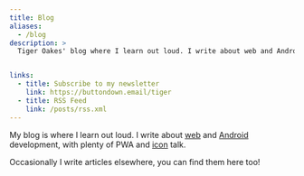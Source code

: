 ```yaml
---
title: Blog
aliases:
  - /blog
description: >
  Tiger Oakes' blog where I learn out loud. I write about web and Android development, with plenty of PWA and icon talk.


links:
  - title: Subscribe to my newsletter
    link: https://buttondown.email/tiger
  - title: RSS Feed
    link: /posts/rss.xml
---
```


My blog is where I learn out loud. I write about [web](tags/web/) and [Android](tags/android/) development, with plenty of PWA and [icon](tags/icons/) talk.

Occasionally I write articles elsewhere, you can find them here too!
